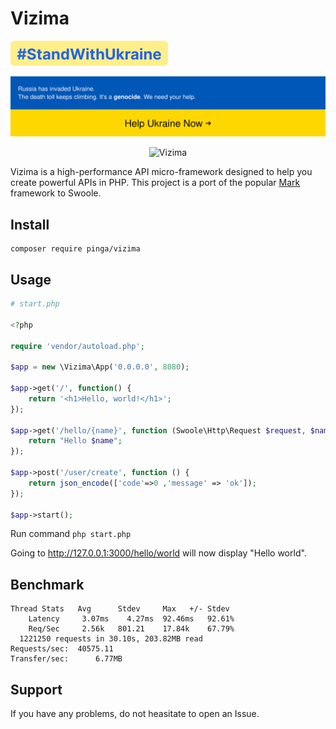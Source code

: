 # Vizima

[![StandWithUkraine](https://raw.githubusercontent.com/vshymanskyy/StandWithUkraine/main/badges/StandWithUkraine.svg)](https://github.com/vshymanskyy/StandWithUkraine/blob/main/docs/README.md)

[![SWUbanner](https://raw.githubusercontent.com/vshymanskyy/StandWithUkraine/main/banner2-direct.svg)](https://github.com/vshymanskyy/StandWithUkraine/blob/main/docs/README.md)

<div style="text-align:center">
  <img src="https://getpinga.com/vizima.svg" alt="Vizima" width="200">
</div>

Vizima is a high-performance API micro-framework designed to help you create powerful APIs in PHP. This project is a port of the popular [Mark](https://github.com/passwalls/mark) framework to Swoole.

## Install

```
composer require pinga/vizima
```

## Usage

```php
# start.php

<?php

require 'vendor/autoload.php';

$app = new \Vizima\App('0.0.0.0', 8080);

$app->get('/', function() {
    return '<h1>Hello, world!</h1>';
});

$app->get('/hello/{name}', function (Swoole\Http\Request $request, $name) {
    return "Hello $name";
});

$app->post('/user/create', function () {
    return json_encode(['code'=>0 ,'message' => 'ok']);
});

$app->start();
```

Run command ```php start.php```

Going to http://127.0.0.1:3000/hello/world will now display "Hello world".

## Benchmark

```
Thread Stats   Avg      Stdev     Max   +/- Stdev
    Latency     3.07ms    4.27ms  92.46ms   92.61%
    Req/Sec     2.56k   801.21    17.84k    67.79%
  1221250 requests in 30.10s, 203.82MB read
Requests/sec:  40575.11
Transfer/sec:      6.77MB
```

## Support

If you have any problems, do not heasitate to open an Issue.
